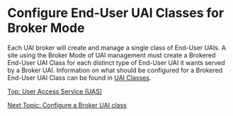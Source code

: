 # Configure End-User UAI Classes for Broker Mode

Each UAI broker will create and manage a single class of End-User UAIs. A site using the Broker Mode of UAI management must create a Brokered End-User UAI Class for each distinct type of End-User UAI it wants served by a Broker UAI. Information on what should be configured for a Brokered End-User UAI Class can be found in [UAI Classes](UAI_Classes.md).

[Top: User Access Service (UAS)](index.md)

[Next Topic: Configure a Broker UAI class](Configure_a_Broker_UAI_Class.md)
